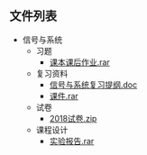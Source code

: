 
## 文件列表

- 信号与系统
    - 习题
        - [课本课后作业.rar](https://github.com/OpenWyu/wyu-courses-lib/raw/master/信号与系统/习题/课本课后作业.rar)
    - 复习资料
        - [信号与系统复习提纲.doc](https://github.com/OpenWyu/wyu-courses-lib/raw/master/信号与系统/复习资料/信号与系统复习提纲.doc)
        - [课件.rar](https://github.com/OpenWyu/wyu-courses-lib/raw/master/信号与系统/复习资料/课件.rar)
    - 试卷
        - [2018试卷.zip](https://github.com/OpenWyu/wyu-courses-lib/raw/master/信号与系统/试卷/2018试卷.zip)
    - 课程设计
        - [实验报告.rar](https://github.com/OpenWyu/wyu-courses-lib/raw/master/信号与系统/课程设计/实验报告.rar)
